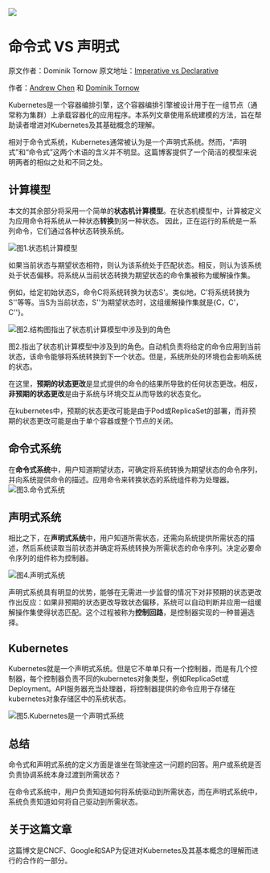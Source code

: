 ![](https://miro.medium.com/max/875/1*fHXSwrmd50BUgxa31tqSRQ.png)
# 命令式 VS 声明式

原文作者：Dominik Tornow
原文地址：[Imperative vs Declarative](https://medium.com/@dominik.tornow/imperative-vs-declarative-8abc7dcae82e)



作者：[Andrew Chen](https://medium.com/@chenopis) 和 [Dominik Tornow](https://medium.com/@dominik.tornow)


Kubernetes是一个容器编排引擎，这个容器编排引擎被设计用于在一组节点（通常称为集群）上承载容器化的应用程序。本系列文章使用系统建模的方法，旨在帮助读者增进对Kubernetes及其基础概念的理解。




相对于命令式系统，Kubernetes通常被认为是一个声明式系统。然而，“声明式”和“命令式”这两个术语的含义并不明显。这篇博客提供了一个简洁的模型来说明两者的相似之处和不同之处。




## 计算模型
本文的其余部分将采用一个简单的**状态机计算模型**。在状态机模型中，计算被定义为应用命令将系统从一种状态**转换**到另一种状态。
因此，正在运行的系统是一系列命令，它们通过各种状态转换系统。


![图1.状态机计算模型](https://miro.medium.com/max/1955/1*Y-MyttI0NeR3ubuk3c2HyA.png)


如果当前状态与期望状态相符，则认为该系统处于匹配状态。相反，则认为该系统处于状态偏移。将系统从当前状态转换为期望状态的命令集被称为缓解操作集。




例如，给定初始状态S，命令C将系统转换为状态S'。类似地，C'将系统转换为S''等等。当S为当前状态，S''为期望状态时，这组缓解操作集就是{C，C'，C''}。

![图2.结构图指出了状态机计算模型中涉及到的角色](https://miro.medium.com/max/2678/1*9L3mWhJndXNUwj-8G8D7sg.png)


图2.指出了状态机计算模型中涉及到的角色。自动机负责将给定的命令应用到当前状态，该命令能够将系统转换到下一个状态。但是，系统所处的环境也会影响系统的状态。




在这里，**预期的状态更改**是显式提供的命令的结果所导致的任何状态更改。相反，**非预期的状态更改**是由于系统与环境交互从而导致的状态变化。



在kubernetes中，预期的状态更改可能是由于Pod或ReplicaSet的部署，而非预期的状态更改可能是由于单个容器或整个节点的关闭。


## 命令式系统

在**命令式系统**中，用户知道期望状态，可确定将系统转换为期望状态的命令序列，并向系统提供命令的描述。应用命令来转换状态的系统组件称为处理器。
![图3.命令式系统](https://miro.medium.com/max/3878/1*TmGqScQkRz7Qn70j0AD7aQ.png)

## 声明式系统

相比之下，在**声明式系统**中，用户知道所需状态，还需向系统提供所需状态的描述，然后系统读取当前状态并确定将系统转换为所需状态的命令序列。决定必要命令序列的组件称为控制器。

![图4.声明式系统](https://miro.medium.com/max/3878/1*YZZY5GwXRnGZGo_UJ77mkA.png)

声明式系统具有明显的优势，能够在无需进一步监督的情况下对非预期的状态更改作出反应：如果非预期的状态更改导致状态偏移，系统可以自动判断并应用一组缓解操作集使得状态匹配。这个过程被称为**控制回路**，是控制器实现的一种普遍选择。


## Kubernetes

Kubernetes就是一个声明式系统。但是它不单单只有一个控制器，而是有几个控制器，每个控制器负责不同的kubernetes对象类型，例如ReplicaSet或Deployment。API服务器充当处理器，将控制器提供的命令应用于存储在kubernetes对象存储区中的系统状态。

![图5.Kubernetes是一个声明式系统](https://miro.medium.com/max/3878/1*OoPeNDU1WwsiP8OLhRgnAw.png)


## 总结

命令式和声明式系统的定义方面是谁坐在驾驶座这一问题的回答。用户或系统是否负责协调系统本身过渡到所需状态？



在命令式系统中，用户负责知道如何将系统驱动到所需状态，而在声明式系统中，系统负责知道如何将自己驱动到所需状态。



## 关于这篇文章

这篇博文是CNCF、Google和SAP为促进对Kubernetes及其基本概念的理解而进行的合作的一部分。









